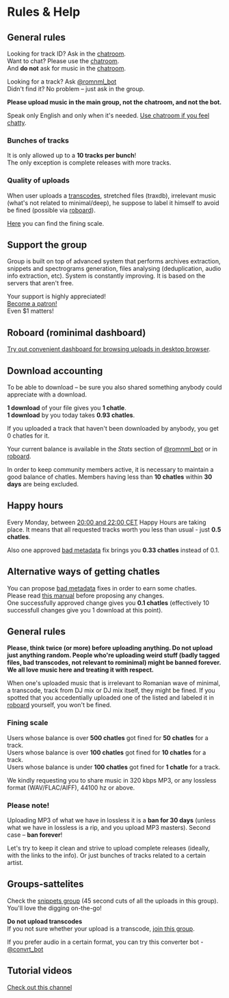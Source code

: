 # Rules & Help

## General rules

Looking for track ID? Ask in the [chatroom](https://t.me/romnml).  
Want to chat? Please use the [chatroom](https://t.me/romnml).  
And **do not** ask for music in the [chatroom](https://t.me/romnml).

Looking for a track? Ask [@romnml\_bot](https://t.me/romnml_bot)  
Didn't find it? No problem – just ask in the group.

**Please upload music in the main group, not the chatroom, and not the bot.**

Speak only English and only when it's needed. [Use chatroom if you feel chatty](https://t.me/romnml).

### Bunches of tracks

It is only allowed up to a **10 tracks per bunch**!  
The only exception is complete releases with more tracks.

### Quality of uploads

When user uploads a [transcodes](https://bit.ly/2qyzphj), stretched files \(traxdb\), irrelevant music \(what's not related to minimal/deep\), he suppose to label it himself to avoid be fined \(possible via [roboard](https://romnml.rv7.ru/)\).

[Here](https://rodocs.rv7.ru/#fining-scale) you can find the fining scale. 

## Support the group

Group is built on top of advanced system that performs archives extraction, snippets and spectrograms generation, files analysing \(deduplication, audio info extraction, etc\). System is constantly improving. It is based on the servers that aren't free.

Your support is highly appreciated!  
[Become a patron!](https://patreon.com/rominimal)  
Even $1 matters!

## Roboard \(rominimal dashboard\)

[Try out convenient dashboard for browsing uploads in desktop browser](https://romnml.rv7.ru/).

## Download accounting

To be able to download – be sure you also shared something anybody could appreciate with a download.

**1 download** of your file gives you **1 chatle**.  
**1 download** by you today takes **0.93 chatles**.

If you uploaded a track that haven't been downloaded by anybody, you get 0 chatles for it.

Your current balance is available in the _Stats_ section of [@romnml\_bot](https://t.me/romnml_bot) or in [roboard](https://romnml.rv7.ru/).

In order to keep community members active, it is necessary to maintain a good balance of chatles. Members having less than **10 chatles** within **30 days** are being excluded.

## Happy hours

Every Monday, between [20:00 and 22:00 CET](https://www.google.com/search?q=20%3A00+CET) Happy Hours are taking place. It means that all requested tracks worth you less than usual - just **0.5 chatles**.

Also one approved [bad metadata](https://romnml.rv7.ru/?badTagged=true) fix brings you **0.33 chatles** instead of 0.1.

## Alternative ways of getting chatles

You can propose [bad metadata](https://romnml.rv7.ru/?badTagged=true) fixes in order to earn some chatles.  
Please read [this manual](how-to-fill-in-upload-with-correct-meta-data.md) before proposing any changes.  
One successfully approved change gives you **0.1 chatles** \(effectively 10 successfull changes give you 1 download at this point\).

## General rules

**Please, think twice \(or more\) before uploading anything. Do not upload just anything random. People who're uploading weird stuff \(badly tagged files, bad transcodes, not relevant to rominimal\) might be banned forever. We all love music here and treating it with respect.**

When one's uploaded music that is irrelevant to Romanian wave of minimal, a transcode, track from DJ mix or DJ mix itself, they might be fined. If you spotted that you accedentially uploaded one of the listed and labeled it in [roboard](https://romnml.rv7.ru/) yourself, you won't be fined.

### Fining scale

Users whose balance is over **500 chatles** got fined for **50 chatles** for a track.  
Users whose balance is over **100 chatles** got fined for **10 chatles** for a track.  
Users whose balance is under **100 chatles** got fined for **1 chatle** for a track.

We kindly requesting you to share music in 320 kbps MP3, or any lossless format \(WAV/FLAC/AIFF\), 44100 hz or above.

### Please note!

Uploading MP3 of what we have in lossless it is a **ban for 30 days** \(unless what we have in lossless is a rip, and you upload MP3 masters\). Second case – **ban forever**!

Let's try to keep it clean and strive to upload complete releases \(ideally, with the links to the info\). Or just bunches of tracks related to a certain artist.

## Groups-sattelites

Check the [snippets group](https://t.me/joinchat/ATDwrEYkooRWtBoXRRFp8Q) \(45 second cuts of all the uploads in this group\).  
You'll love the digging on-the-go!

**Do not upload transcodes**  
If you not sure whether your upload is a transcode, [join this group](https://t.me/joinchat/ATDwrFDxDvSammrC82ihrg).

If you prefer audio in a certain format, you can try this converter bot - [@convrt\_bot](https://t.me/convrt_bot)

## Tutorial videos

[Check out this channel](https://t.me/joinchat/AAAAAFdd1a1IiM9jHyWDsw)

